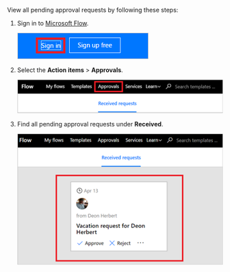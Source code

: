 View all pending approval requests by following these steps:

1. Sign in to [Microsoft Flow](https://flow.microsoft.com).
   
    ![sign in](media/modern-approvals/sign-in.png)
2. Select the **Action items** > **Approvals**.
   
    ![approvals tab](media/modern-approvals/approvals-tab.png)
3. Find all pending approval requests under **Received**.
   
    ![pending requests](media/modern-approvals/pending-requests.png)

